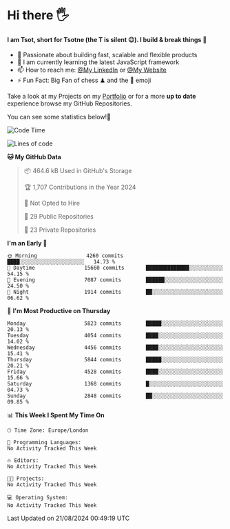 # Hi there :raised_hand_with_fingers_splayed:
#### I am Tsot, short for Tsotne (the T is silent :wink:). I build & break things :space_invader:
- :telescope: Passionate about building fast, scalable and flexible products
- :seedling: I am currently learning the latest JavaScript framework 
- :mailbox: How to reach me: [@My LinkedIn](https://www.linkedin.com/in/tsotne-gvadzabia/) or [@My Website](https://tsotne.co.uk/contact)
- :zap: Fun Fact: Big Fan of chess ♟ and the 👾 emoji

Take a look at my Projects on my [Portfolio](https://tsotne.co.uk/) or for a more **up to date** experience browse my GitHub Repositories.

You can see some statistics below!:space_invader:
<!--START_SECTION:waka-->
![Code Time](http://img.shields.io/badge/Code%20Time-761%20hrs%202%20mins-blue)

![Lines of code](https://img.shields.io/badge/From%20Hello%20World%20I%27ve%20Written-11.3%20million%20lines%20of%20code-blue)

**🐱 My GitHub Data** 

> 📦 464.6 kB Used in GitHub's Storage 
 > 
> 🏆 1,707 Contributions in the Year 2024
 > 
> 🚫 Not Opted to Hire
 > 
> 📜 29 Public Repositories 
 > 
> 🔑 23 Private Repositories 
 > 
**I'm an Early 🐤** 

```text
🌞 Morning                4260 commits        ████░░░░░░░░░░░░░░░░░░░░░   14.73 % 
🌆 Daytime                15660 commits       ██████████████░░░░░░░░░░░   54.15 % 
🌃 Evening                7087 commits        ██████░░░░░░░░░░░░░░░░░░░   24.50 % 
🌙 Night                  1914 commits        ██░░░░░░░░░░░░░░░░░░░░░░░   06.62 % 
```
📅 **I'm Most Productive on Thursday** 

```text
Monday                   5823 commits        █████░░░░░░░░░░░░░░░░░░░░   20.13 % 
Tuesday                  4054 commits        ████░░░░░░░░░░░░░░░░░░░░░   14.02 % 
Wednesday                4456 commits        ████░░░░░░░░░░░░░░░░░░░░░   15.41 % 
Thursday                 5844 commits        █████░░░░░░░░░░░░░░░░░░░░   20.21 % 
Friday                   4528 commits        ████░░░░░░░░░░░░░░░░░░░░░   15.66 % 
Saturday                 1368 commits        █░░░░░░░░░░░░░░░░░░░░░░░░   04.73 % 
Sunday                   2848 commits        ██░░░░░░░░░░░░░░░░░░░░░░░   09.85 % 
```


📊 **This Week I Spent My Time On** 

```text
🕑︎ Time Zone: Europe/London

💬 Programming Languages: 
No Activity Tracked This Week

🔥 Editors: 
No Activity Tracked This Week

🐱‍💻 Projects: 
No Activity Tracked This Week

💻 Operating System: 
No Activity Tracked This Week
```


 Last Updated on 21/08/2024 00:49:19 UTC
<!--END_SECTION:waka-->
